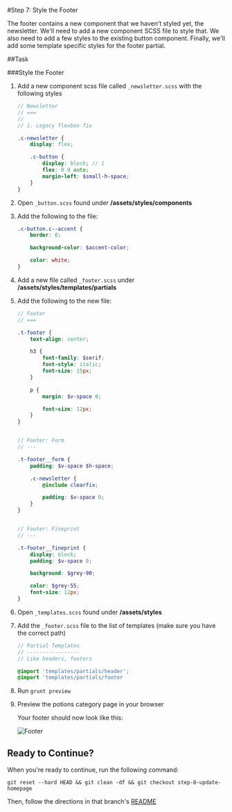 #Step 7: Style the Footer

The footer contains a new component that we haven't styled yet, the newsletter. We'll need to add a new component SCSS file to style that. We also need to add a few styles to the existing button component. Finally, we'll add some template specific styles for the footer partial.

##Task

###Style the Footer

1. Add a new component scss file called `_newsletter.scss` with the following styles

    ```SCSS
    // Newsletter
    // ===
    //
    // 1. Legacy flexbox fix

    .c-newsletter {
        display: flex;

        .c-button {
            display: block; // 1
            flex: 0 0 auto;
            margin-left: $small-h-space;
        }
    }
    ```

2. Open `_button.scss` found under **/assets/styles/components**

3. Add the following to the file:

    ```SCSS
    .c-button.c--accent {
        border: 0;

        background-color: $accent-color;

        color: white;
    }
    ```

4. Add a new file called `_footer.scss` under **/assets/styles/templates/partials**

5. Add the following to the new file:

    ```SCSS
    // Footer
    // ===

    .t-footer {
        text-align: center;

        h3 {
            font-family: $serif;
            font-style: italic;
            font-size: 15px;
        }

        p {
            margin: $v-space 0;

            font-size: 12px;
        }
    }


    // Footer: Form
    // ---

    .t-footer__form {
        padding: $v-space $h-space;

        .c-newsletter {
            @include clearfix;

            padding: $v-space 0;
        }
    }


    // Footer: Fineprint
    // ---

    .t-footer__fineprint {
        display: block;
        padding: $v-space 0;

        background: $grey-90;

        color: $grey-55;
        font-size: 12px;
    }
    ```

6. Open `_templates.scss` found under **/assets/styles**
7. Add the `_footer.scss` file to the list of templates (make sure you have the correct path)

    ```SCSS
    // Partial Templates
    // -----------------
    // Like headers, footers

    @import 'templates/partials/header';
    @import 'templates/partials/footer
    ```

8. Run `grunt preview`
9. Preview the potions category page in your browser

    Your footer should now look like this:

    ![Footer](https://s3.amazonaws.com/uploads.hipchat.com/15359/64553/KcuPmBLRbJMAG0Y/Screen%20Shot%202015-01-19%20at%201.28.56%20PM.png)


## Ready to Continue?

When you're ready to continue, run the following command:

```
git reset --hard HEAD && git clean -df && git checkout step-8-update-homepage
```

Then, follow the directions in that branch's [README](https://github.com/mobify/workshop--adaptivejs-site/blob/step-8-update-homepage/README.md)
